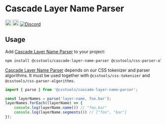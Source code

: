 # Cascade Layer Name Parser

[<img alt="npm version" src="https://img.shields.io/npm/v/@csstools/cascade-layer-name-parser.svg" height="20">][npm-url]
[<img alt="Build Status" src="https://github.com/csstools/postcss-plugins/workflows/test/badge.svg" height="20">][cli-url]
[<img alt="Discord" src="https://shields.io/badge/Discord-5865F2?logo=discord&logoColor=white">][discord]

## Usage

Add [Cascade Layer Name Parser] to your project:

```bash
npm install @csstools/cascade-layer-name-parser @csstools/css-parser-algorithms @csstools/css-tokenizer --save-dev
```

[Cascade Layer Name Parser] depends on our CSS tokenizer and parser algorithms.
It must be used together with `@csstools/css-tokenizer` and `@csstools/css-parser-algorithms`.

```ts
import { parse } from '@csstools/cascade-layer-name-parser';

const layerNames = parse('layer-name, foo.bar');
layerNames.forEach((layerName) => {
	console.log(layerName.name()) // "foo.bar"
	console.log(layerName.segments()) // ["foo", "bar"]
});
```

[cli-url]: https://github.com/csstools/postcss-plugins/actions/workflows/test.yml?query=workflow/test
[discord]: https://discord.gg/bUadyRwkJS
[npm-url]: https://www.npmjs.com/package/@csstools/cascade-layer-name-parser

[Cascade Layer Name Parser]: https://github.com/csstools/postcss-plugins/tree/main/packages/cascade-layer-name-parser
